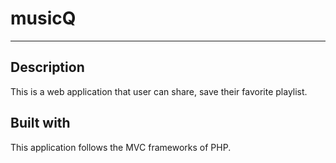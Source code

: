 # musicQ

---

## Description
This is a web application that user can share, save their favorite playlist.

## Built with
This application follows the MVC frameworks of PHP.


